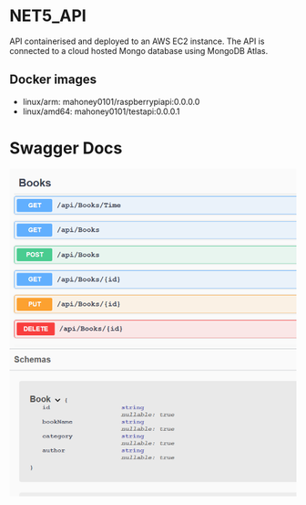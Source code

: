 # NET5_API
API containerised and deployed to an AWS EC2 instance. The API is connected to a cloud hosted Mongo database using MongoDB Atlas.

## **Docker images**
- linux/arm:     mahoney0101/raspberrypiapi:0.0.0.0
- linux/amd64:  mahoney0101/testapi:0.0.0.1 

# Swagger Docs

<img src="./rest.PNG">

<img src="./schema.PNG">



